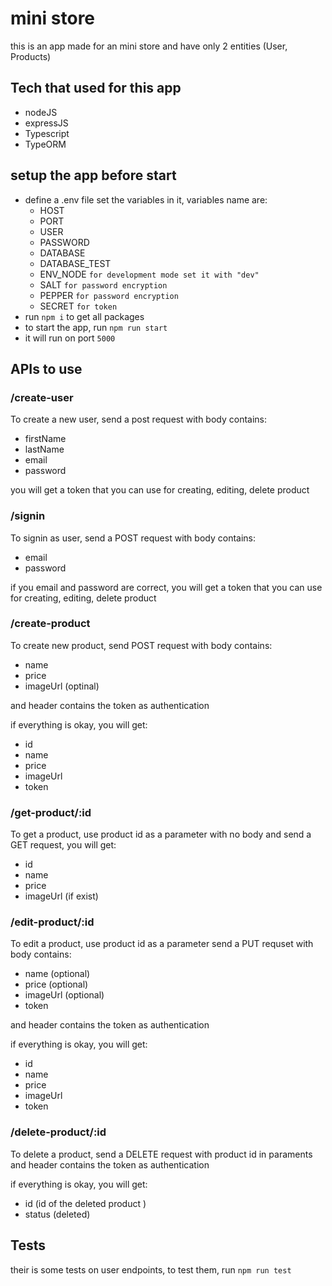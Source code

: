 # mini store

this is an app made for an mini store and have only 2 entities (User, Products)

## Tech that used for this app

- nodeJS
- expressJS
- Typescript
- TypeORM

## setup the app before start

- define a .env file set the variables in it, variables name are:
    * HOST
    * PORT
    * USER
    * PASSWORD
    * DATABASE
    * DATABASE_TEST
    * ENV_NODE `for development mode set it with "dev"`
    * SALT `for password encryption`
    * PEPPER `for password encryption`
    * SECRET `for token`
- run `npm i` to get all packages
- to start the app, run `npm run start`
- it will run on port `5000`

## APIs to use

### /create-user

To create a new user, send a post request with body contains:
- firstName
- lastName
- email
- password

you will get a token that you can use for creating, editing, delete product

### /signin
To signin as user, send a POST request with body contains:
- email
- password

if you email and password are correct, you will get a token that you can use for creating, editing, delete product

### /create-product
To create new product, send POST request with body contains:
- name
- price
- imageUrl (optinal)

and header contains the token as authentication

if everything is okay, you will get:
- id
- name
- price
- imageUrl
- token

### /get-product/:id
To get a product, use product id as a parameter with no body and send a GET request, you will get:
- id
- name
- price
- imageUrl (if exist)

### /edit-product/:id
To edit a product, use product id as a parameter send a PUT requset with body contains:
- name (optional)
- price (optional)
- imageUrl (optional)
- token

and header contains the token as authentication

if everything is okay, you will get:
- id
- name
- price
- imageUrl
- token

### /delete-product/:id
To delete a product, send a DELETE request with product id in paraments
and header contains the token as authentication

if everything is okay, you will get:
- id (id of the deleted product )
- status (deleted)

## Tests
their is some tests on user endpoints, to test them, run `npm run test`
